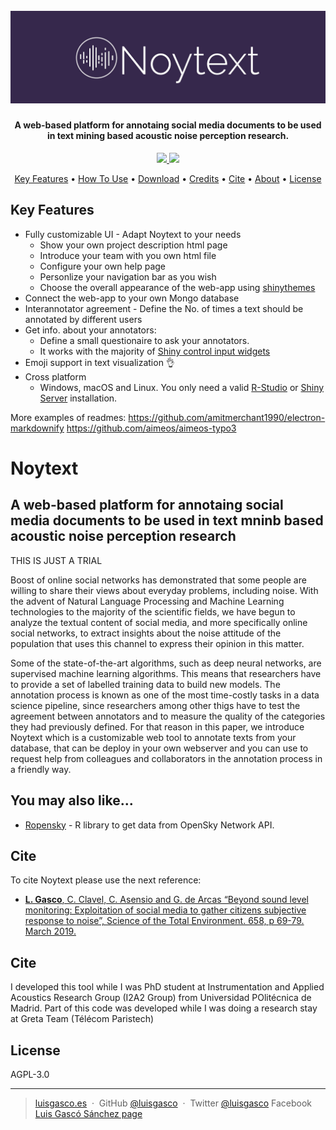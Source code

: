 <h1 align="center">
  <br>
  <a href=""><img src="https://github.com/luisgasco/noytext/blob/master/www/img/Noytext_logo.jpg?raw=true" alt="Noytext" width="800"></a>
</h1>

       
<h4 align="center">A web-based platform for annotaing social media documents to be used in text mining based acoustic noise perception research.</h4>

<p align="center">
  <a href="https://saythanks.io/to/luisgasco">
      <img src="https://img.shields.io/badge/SayThanks.io-%E2%98%BC-1EAEDB.svg">
  </a>
  <a href="https://paypal.me/luisgasco?locale.x=es_ES">
    <img src="https://img.shields.io/badge/$-donate-ff69b4.svg?maxAge=2592000&amp;style=flat">
  </a>
</p>

<p align="center">
  <a href="#key-features">Key Features</a> •
  <a href="#how-to-use">How To Use</a> •
  <a href="#download">Download</a> •
  <a href="#credits">Credits</a> •
  <a href="#cite">Cite</a> •
  <a href="#about">About</a> •
  <a href="#license">License</a>
</p>



## Key Features

* Fully customizable UI - Adapt Noytext to your needs
  - Show your own project description html page
  - Introduce your team with you own html file
  - Configure your own help page
  - Personlize your navigation bar as you wish
  - Choose the overall appearance of the web-app using [shinythemes](https://rstudio.github.io/shinythemes/)
* Connect the web-app to your own Mongo database
* Interannotator agreement - Define the No. of times a text should be annotated by different users
* Get info. about your annotators:
  - Define a small questionaire to ask your annotators.
  - It works with the majority of [Shiny control input widgets](https://shiny.rstudio.com/tutorial/written-tutorial/lesson3/)
* Emoji support in text visualization 👌
* Cross platform
  - Windows, macOS and Linux. You only need a valid [R-Studio](https://www.rstudio.com/) or [Shiny Server](https://www.rstudio.com/products/shiny/shiny-server/) installation.


More examples of readmes:
https://github.com/amitmerchant1990/electron-markdownify
https://github.com/aimeos/aimeos-typo3

# Noytext
## A web-based platform for annotaing social media documents to be used in text mninb based acoustic noise perception research
THIS IS JUST A TRIAL

Boost of online social networks has demonstrated that some people are willing to share their views about everyday problems, including noise. With the advent of Natural Language Processing and Machine Learning technologies to the majority of the scientific fields, we have begun to analyze the textual content of social media, and more specifically online social networks, to extract insights about the noise attitude of the population that uses this channel to express their opinion in this matter.

Some of the state-of-the-art algorithms, such as deep neural networks, are supervised machine learning algorithms. This means that researchers have to provide a set of labelled training data to build new models. The annotation process is known as one of the most time-costly tasks in a data science pipeline, since researchers among other thigs have to test the agreement between annotators and to measure the quality of the categories they had previously defined. For that reason in this paper, we introduce Noytext which is a customizable web tool to annotate texts from your database, that can be deploy in your own webserver and you can use to request help from colleagues and collaborators in the annotation process in a friendly way.



## You may also like...

- [Ropensky](https://github.com/luisgasco/Ropensky) - R library to get data from OpenSky Network API.

## Cite
To cite Noytext please use the next reference:
 - [**L. Gasco**, C. Clavel, C. Asensio and G. de Arcas “Beyond sound level monitoring: Exploitation of social media to gather citizens subjective response to noise”,  Science of the Total Environment. 658, p  69-79. March 2019. ](https://doi.org/10.1016/j.scitotenv.2018.12.071)

## Cite
I developed this tool while I was PhD student at Instrumentation and Applied Acoustics Research Group (I2A2 Group) from Universidad POlitécnica de Madrid. Part of this code was developed while I was doing a research stay at Greta Team (Télécom Paristech)

## License

AGPL-3.0

---

> [luisgasco.es](http://luisgasco.es/) &nbsp;&middot;&nbsp;
> GitHub [@luisgasco](https://github.com/luisgasco) &nbsp;&middot;&nbsp;
> Twitter [@luisgasco](https://twitter.com/luisgasco)
> Facebook [Luis Gascó Sánchez page](https://www.facebook.com/Luis-Gasco-Sanchez-165003227504667)

